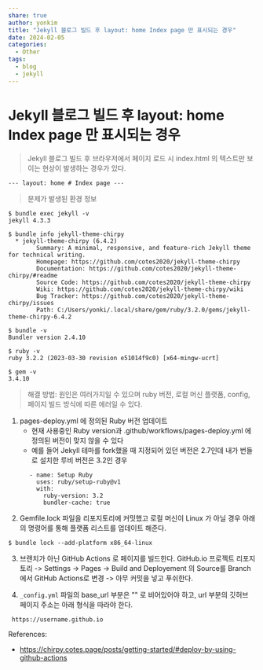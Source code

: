 ```yaml
---
share: true
author: yonkim
title: "Jekyll 블로그 빌드 후 layout: home Index page 만 표시되는 경우"
date: 2024-02-05
categories:
  - Other
tags:
  - blog
  - jekyll
---
```



# Jekyll 블로그 빌드 후  layout: home Index page 만 표시되는 경우
> Jekyll 블로그 빌드 후 브라우저에서 페이지 로드 시 index.html 의 텍스트만 보이는 현상이 발생하는 경우가 있다.

```
--- layout: home # Index page ---
```


>문제가 발생된 환경 정보


```
$ bundle exec jekyll -v
jekyll 4.3.3

$ bundle info jekyll-theme-chirpy
  * jekyll-theme-chirpy (6.4.2)
        Summary: A minimal, responsive, and feature-rich Jekyll theme for technical writing.
        Homepage: https://github.com/cotes2020/jekyll-theme-chirpy
        Documentation: https://github.com/cotes2020/jekyll-theme-chirpy/#readme
        Source Code: https://github.com/cotes2020/jekyll-theme-chirpy
        Wiki: https://github.com/cotes2020/jekyll-theme-chirpy/wiki
        Bug Tracker: https://github.com/cotes2020/jekyll-theme-chirpy/issues
        Path: C:/Users/yonki/.local/share/gem/ruby/3.2.0/gems/jekyll-theme-chirpy-6.4.2

$ bundle -v
Bundler version 2.4.10

$ ruby -v
ruby 3.2.2 (2023-03-30 revision e51014f9c0) [x64-mingw-ucrt]

$ gem -v
3.4.10
```

> 해결 방법: 원인은 여러가지일 수 있으며 ruby 버전, 로컬 머신 플랫폼, config, 페이지 빌드 방식에 따른 에러일 수 있다.

1. pages-deploy.yml 에 정의된 Ruby 버전 업데이트
	- 현재 사용중인 Ruby version과 .github/workflows/pages-deploy.yml 에 정의된 버전이 맞지 않을 수 있다
	- 예를 들어 Jekyll 테마를 fork했을 때 지정되어 있던 버전은 2.7인데 내가 번들로 설치한 루비 버전은 3.2인 경우

```
      - name: Setup Ruby
        uses: ruby/setup-ruby@v1
        with:
          ruby-version: 3.2
          bundler-cache: true
```


2. Gemfile.lock 파일을 리포지토리에 커밋했고 로컬 머신이 Linux 가 아닐 경우 아래의 명령어를 통해 플랫폼 리스트를 업데이트 해준다.

```
$ bundle lock --add-platform x86_64-linux
```


3. 브랜치가 아닌 GitHub Actions 로 페이지를 빌드한다.
GitHub.io 프로젝트 리포지토리 -> Settings -> Pages -> Build and Deployement 의 Source를 Branch에서 GitHub Actions로 변경 -> 아무 커밋을 넣고 푸쉬한다.


4. `_config.yml` 파일의 base_url 부분은 "" 로 비어있어야 하고, url 부분의 깃허브 페이지 주소는 아래 형식을 따라야 한다.

```
 https://username.github.io
```


References:
- https://chirpy.cotes.page/posts/getting-started/#deploy-by-using-github-actions